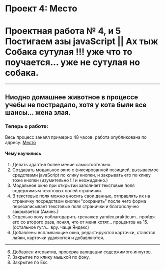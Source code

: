 
# Проект 4: Место


# Проектная работа № 4, и 5 Постигаем азы javaScript || Ах тыж Собака сутулая !!! уже что то поучается... уже не сутулая но собака.
-------------------------------------------------------------------------
## Ниодно домашнее животное в процессе учебы не пострадало, хотя у кота ~~были~~ все шансы... жена злая.

### Теперь о работе:

Весь процесс занаял примерно 48 часов. работа опубликована по адресу: [Место](https://jedkaz.github.io/mesto/  "Авторство Владимир Зуденков")

#### Чему научились
1. Делать адаптив более мение самостоятельно.
2. Создавать модальное окно с фиксированной позицией, вызываемое средствами javaScript по клику кнопки, и закрывать его по клику тоже кнопки  (изумительно !!!  и неожиданно.)
3. Модальное окно при открытии заполняет текстовые поля содержимым текстовых полей странички.
4. В текстовые поля можно вносить свои данные, отправлять их на страничку посредством кнопки "сохранить"  после чего форма перезаписывает  текстовые поля странички и благополучно закрывается (Аминь.)
3. Отдельно хочу поблагодарить тренажер yandex.prakticum.. пройдя его со второго раза, понял, что от меня хотят... процентов на 15. (остальное гугл... вру. чаще Яндекс)
5. Добавлены всплывающие окна, редактируются карточки, ставятся лайки, карточки удаляются и добавляются.
---------------------------------------------------------------------------------------------------------
6. Добавлен итерактив, проверка валидации содержимого инпутов.
7. Закрытие по клику мышкой по фону.
8. Закрытие по Esc 

